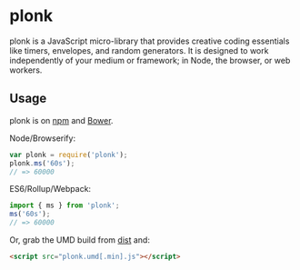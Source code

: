 
# plonk

plonk is a JavaScript micro-library that provides creative coding essentials like timers, envelopes, and random generators. It is designed to work independently of your medium or framework; in Node, the browser, or web workers.

## Usage

plonk is on [npm](https://www.npmjs.com/package/plonk) and [Bower](https://bower.io/search/?q=plonk). 

Node/Browserify:

```javascript
var plonk = require('plonk');
plonk.ms('60s');
// => 60000
```

ES6/Rollup/Webpack:

```javascript
import { ms } from 'plonk';
ms('60s');
// => 60000
```

Or, grab the UMD build from [dist](dist/) and:

```html
<script src="plonk.umd[.min].js"></script>
```
